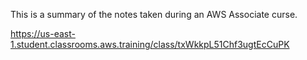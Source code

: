 
This is a summary of the notes taken during an AWS Associate curse. 

https://us-east-1.student.classrooms.aws.training/class/txWkkpL51Chf3ugtEcCuPK
